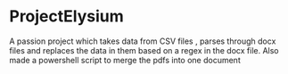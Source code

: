 # ProjectElysium

A passion project which takes data from CSV files , parses through docx files and replaces the data in them based on a regex in the docx file. Also made a powershell script to merge the pdfs into one document
